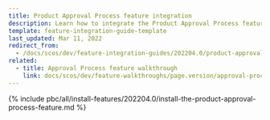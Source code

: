 ```yaml
---
title: Product Approval Process feature integration
description: Learn how to integrate the Product Approval Process feature into a Spryker project.
template: feature-integration-guide-template
last_updated: Mar 11, 2022
redirect_from:
  - /docs/scos/dev/feature-integration-guides/202204.0/product-approval-process-feature-integration.html
related:
  - title: Approval Process feature walkthrough
    link: docs/scos/dev/feature-walkthroughs/page.version/approval-process-feature-walkthrough.html
---
```


{% include pbc/all/install-features/202204.0/install-the-product-approval-process-feature.md %} <!-- To edit, see /_includes/pbc/all/install-features/202204.0/install-the-product-approval-process-feature.md -->
